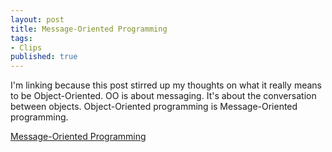 ```yaml
---
layout: post
title: Message-Oriented Programming
tags:
- Clips
published: true
---
```

I'm linking because this post stirred up my thoughts on what it really means to be Object-Oriented. OO is about messaging. It's about the conversation between objects. Object-Oriented programming is Message-Oriented programming.

<a href="http://spin.atomicobject.com/2012/11/15/message-oriented-programming/">Message-Oriented Programming</a>

